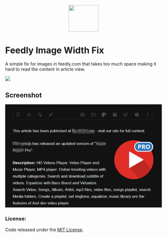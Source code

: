<p align="center"><img src="https://upload.wikimedia.org/wikipedia/commons/c/c1/Feedly_Logo.svg" width="96" height="86.4"/></p>

# Feedly Image Width Fix
A simple fix for images in feedly.com that takes too much space making it hard to read the content in article view.

[<img src="https://img.shields.io/badge/Install%20directly%20with-Stylus-116b59.svg?longCache=true&style=flat"/>](https://github.com/Barina/Feedly-Image-width-Fix/raw/master/feedlyfix.user.styl)

## Screenshot
![alt text](https://github.com/Barina/Feedly-Image-width-Fix/blob/master/screenshot.png?raw=true)

### License:
Code released under the [MIT License](https://opensource.org/license/mit/).
